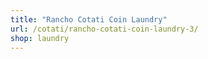 ```yaml
---
title: "Rancho Cotati Coin Laundry"
url: /cotati/rancho-cotati-coin-laundry-3/
shop: laundry
---
```

